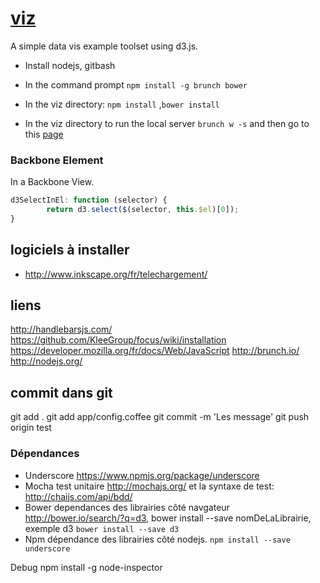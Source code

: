 [viz](https://github.com/pierr/viz/tree/test)
===
A simple data vis example toolset using d3.js.

- Install nodejs, gitbash

- In the command prompt `npm install -g brunch bower`
- In the viz directory: `npm install` ,`bower install`
- In the viz directory to run the local server `brunch w -s` and then go to this [page](http://localhost:3333)

### Backbone Element
In a Backbone View.
```javascript
d3SelectInEl: function (selector) {
        return d3.select($(selector, this.$el)[0]);
}
```

## logiciels à installer
- http://www.inkscape.org/fr/telechargement/

## liens
http://handlebarsjs.com/
https://github.com/KleeGroup/focus/wiki/installation
https://developer.mozilla.org/fr/docs/Web/JavaScript
http://brunch.io/
http://nodejs.org/


## commit dans git
git add .
git add app/config.coffee
git commit -m 'Les message'
git push origin test


### Dépendances
- Underscore https://www.npmjs.org/package/underscore
- Mocha test unitaire http://mochajs.org/ et la syntaxe de test: http://chaijs.com/api/bdd/
- Bower dependances des librairies côté navgateur http://bower.io/search/?q=d3, bower install --save nomDeLaLibrairie, exemple d3 `bower install --save d3`
- Npm dépendance des librairies côté nodejs.   `npm install --save underscore`


Debug 
 npm install -g node-inspector
